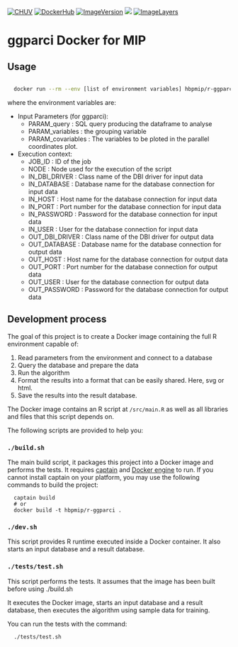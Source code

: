 [![CHUV](https://img.shields.io/badge/CHUV-LREN-AF4C64.svg)](https://www.unil.ch/lren/en/home.html) [![DockerHub](https://img.shields.io/badge/docker-hbpmip%r--ggparci-008bb8.svg)](https://hub.docker.com/r/hbpmip/r-ggparci) [![ImageVersion](https://images.microbadger.com/badges/version/hbpmip/r-ggparci.svg)](https://hub.docker.com/r/hbpmip/r-ggparci/tags "hbpmip/r-ggparci image tags") [![](https://images.microbadger.com/badges/version/hbpmip/r-ggparci.svg)](https://microbadger.com/images/hbpmip/r-ggparci "Get your own version badge on microbadger.com") [![ImageLayers](https://images.microbadger.com/badges/image/hbpmip/r-ggparci.svg)](https://microbadger.com/#/images/hbpmip/r-ggparci "hbpmip/r-ggparci on microbadger")

# ggparci Docker for MIP

## Usage

```sh

  docker run --rm --env [list of environment variables] hbpmip/r-ggparci:0.2.1 compute

```

where the environment variables are:

* Input Parameters (for ggparci):
   - PARAM_query  : SQL query producing the dataframe to analyse
   - PARAM_variables : the grouping variable
   - PARAM_covariables : The variables to be ploted in the parallel coordinates plot.
* Execution context:
   - JOB_ID : ID of the job
   - NODE : Node used for the execution of the script
   - IN_DBI_DRIVER   : Class name of the DBI driver for input data
   - IN_DATABASE     : Database name for the database connection for input data
   - IN_HOST         : Host name for the database connection for input data
   - IN_PORT         : Port number for the database connection for input data
   - IN_PASSWORD     : Password for the database connection for input data
   - IN_USER         : User for the database connection for input data
   - OUT_DBI_DRIVER  : Class name of the DBI driver for output data
   - OUT_DATABASE    : Database name for the database connection for output data
   - OUT_HOST        : Host name for the database connection for output data
   - OUT_PORT        : Port number for the database connection for output data
   - OUT_USER        : User for the database connection for output data
   - OUT_PASSWORD    : Password for the database connection for output data

## Development process

The goal of this project is to create a Docker image containing the full R environment capable of:

1. Read parameters from the environment and connect to a database
2. Query the database and prepare the data
3. Run the algorithm
4. Format the results into a format that can be easily shared. Here, svg or html.
5. Save the results into the result database.

The Docker image contains an R script at `/src/main.R` as well as all libraries and files that this script depends on.

The following scripts are provided to help you:

### `./build.sh`

The main build script, it packages this project into a Docker image and performs the tests.
It requires [captain](https://github.com/harbur/captain) and [Docker engine](https://www.docker.com/) to run. If you cannot install captain on your platform, you may use the following commands to build the project:

```
  captain build
  # or
  docker build -t hbpmip/r-ggparci .
```

### `./dev.sh`

This script provides R runtime executed inside a Docker container. It also starts an input database and a result database.

<!-- To develop the main.R script, you should type the following in the R shell:
```
  library(devtools)
  devtools::install_github("LREN-CHUV/hbplregress")
  source(\"/src/main.R\")
```
 -->
### `./tests/test.sh`

This script performs the tests. It assumes that the image has been built before using ./build.sh

It executes the Docker image, starts an input database and a result database, then executes the algorithm using sample data for training.

You can run the tests with the command:

```
  ./tests/test.sh
```
